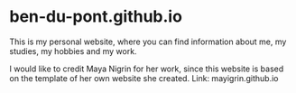 # ben-du-pont.github.io

This is my personal website, where you can find information about me, my studies, my hobbies and my work.

I would like to credit Maya Nigrin for her work, since this website is based on the template of her own website she created.
Link: mayigrin.github.io
